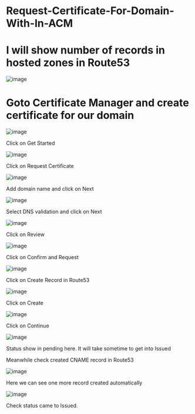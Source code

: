 # Request-Certificate-For-Domain-With-In-ACM

# I will show number of records in hosted zones in Route53

![image](https://user-images.githubusercontent.com/58024415/95935585-3442bb00-0df1-11eb-9de3-a2e66204aad6.png)

# Goto Certificate Manager and create certificate for our domain

![image](https://user-images.githubusercontent.com/58024415/95937766-1e83c480-0df6-11eb-90f0-dad30a9630c6.png)

Click on Get Started

![image](https://user-images.githubusercontent.com/58024415/95937804-36f3df00-0df6-11eb-873f-80d5925677dc.png)

Click on Request Certificate

![image](https://user-images.githubusercontent.com/58024415/95937885-5c80e880-0df6-11eb-9241-f840562c17d9.png)

Add domain name and click on Next

![image](https://user-images.githubusercontent.com/58024415/95937937-74f10300-0df6-11eb-9adc-e9ebfb31a4b6.png)

Select DNS validation and click on Next

![image](https://user-images.githubusercontent.com/58024415/95937985-8df9b400-0df6-11eb-8a5c-e14efb0b40ae.png)

Click on Review

![image](https://user-images.githubusercontent.com/58024415/95938025-9e119380-0df6-11eb-80f3-8ba087495dfd.png)

Click on Confirm and Request

![image](https://user-images.githubusercontent.com/58024415/95938060-b8e40800-0df6-11eb-9da3-391cbc8ae25d.png)

Click on Create Record in Route53

![image](https://user-images.githubusercontent.com/58024415/95938114-d5804000-0df6-11eb-9675-9b70aa2eeeb5.png)

Click on Create

![image](https://user-images.githubusercontent.com/58024415/95938152-e7fa7980-0df6-11eb-9746-fb0833baf600.png)

Click on Continue

![image](https://user-images.githubusercontent.com/58024415/95938193-fe083a00-0df6-11eb-92c2-b7081604d078.png)

Status show in pending here. It will take sometime to get into Issued

Meanwhile check created CNAME record in Route53

![image](https://user-images.githubusercontent.com/58024415/95938367-5f300d80-0df7-11eb-9232-dd4531fafc3d.png)

Here we can see one more record created automatically

![image](https://user-images.githubusercontent.com/58024415/95938272-27c16100-0df7-11eb-8167-b2a8ab7a4081.png)

Check status came to Issued.
